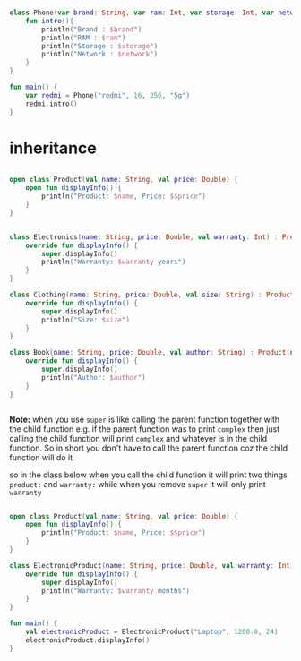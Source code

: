
```kotlin

class Phone(var brand: String, var ram: Int, var storage: Int, var network: String) {
    fun intro(){
        println("Brand : $brand")
        println("RAM : $ram")
        println("Storage : $storage")
        println("Network : $network")
    }
}

fun main() {
    var redmi = Phone("redmi", 16, 256, "5g")
    redmi.intro()
}

```


# inheritance

```kotlin

open class Product(val name: String, val price: Double) {
    open fun displayInfo() {
        println("Product: $name, Price: $$price")
    }
}


class Electronics(name: String, price: Double, val warranty: Int) : Product(name, price) {
    override fun displayInfo() {
        super.displayInfo()
        println("Warranty: $warranty years")
    }
}

class Clothing(name: String, price: Double, val size: String) : Product(name, price) {
    override fun displayInfo() {
        super.displayInfo()
        println("Size: $size")
    }
}

class Book(name: String, price: Double, val author: String) : Product(name, price) {
    override fun displayInfo() {
        super.displayInfo()
        println("Author: $author")
    }
}



```

**Note:**  when you use `super` is like calling the parent function together with the child function e.g. if the parent function was to print `complex` then just calling the child function will print `complex` and whatever is in the child function.
So in short you don't have to call the parent function coz the child function will do it 

so in the class below when you call the child function it will print two things  `product:` and `warranty:`
while when you remove `super` it will only print `warranty`

```kotlin

open class Product(val name: String, val price: Double) {
    open fun displayInfo() {
        println("Product: $name, Price: $$price")
    }
}

class ElectronicProduct(name: String, price: Double, val warranty: Int) : Product(name, price) {
    override fun displayInfo() {
        super.displayInfo()
        println("Warranty: $warranty months")
    }
}

fun main() {
    val electronicProduct = ElectronicProduct("Laptop", 1200.0, 24)
    electronicProduct.displayInfo()
}


```